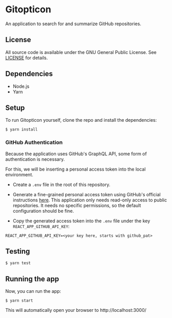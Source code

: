 # Gitopticon

An application to search for and summarize GitHub repositories.

## License

All source code is available under the GNU General Public License. See [LICENSE](LICENSE) for details.

## Dependencies

* Node.js
* Yarn

## Setup

To run Gitopticon yourself, clone the repo and install the dependencies:

```
$ yarn install
```

### GitHub Authentication

Because the application uses GitHub's GraphQL API, some form of authentication is necessary.

For this, we will be inserting a personal access token into the local environment.

* Create a `.env` file in the root of this repository.

* Generate a fine-grained personal access token using GitHub's official instructions [here](https://docs.github.com/en/authentication/keeping-your-account-and-data-secure/managing-your-personal-access-tokens#creating-a-fine-grained-personal-access-token).
This application only needs read-only access to public repositories. It needs no specific permissions, so the default configuration should be fine.

* Copy the generated access token into the `.env` file under the key `REACT_APP_GITHUB_API_KEY`:
```.env
REACT_APP_GITHUB_API_KEY=<your key here, starts with github_pat>
```

## Testing

```
$ yarn test
```

## Running the app

Now, you can run the app:

```
$ yarn start
```

This will automatically open your browser to http://localhost:3000/
